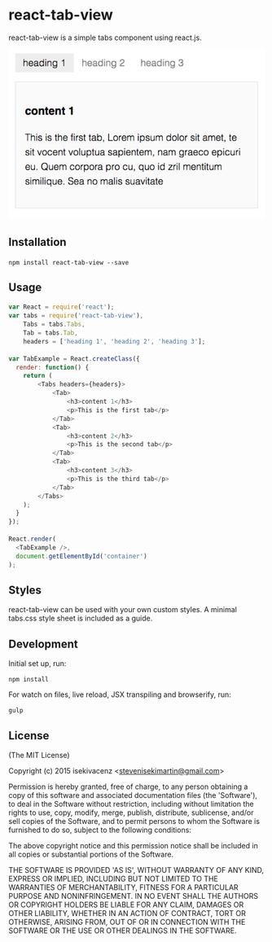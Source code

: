 # react-tab-view

react-tab-view is a simple tabs component using react.js.

![](example/screenshot.png)

## Installation

`npm install react-tab-view --save`

## Usage

```javascript
var React = require('react');
var tabs = require('react-tab-view'),
    Tabs = tabs.Tabs,
    Tab = tabs.Tab,
    headers = ['heading 1', 'heading 2', 'heading 3'];

var TabExample = React.createClass({
  render: function() {
    return (
    	<Tabs headers={headers}>
    		<Tab>
    			<h3>content 1</h3>
    			<p>This is the first tab</p>
    		</Tab>
    		<Tab>
    			<h3>content 2</h3>
    			<p>This is the second tab</p>
    		</Tab>
    		<Tab>
    			<h3>content 3</h3>
    			<p>This is the third tab</p>
    		</Tab>
    	</Tabs>
    );
  }
});

React.render(
  <TabExample />,
  document.getElementById('container')
);

```

## Styles

react-tab-view can be used with your own custom styles. A minimal tabs.css style sheet is included as a guide.

## Development

Initial set up, run:
    
    npm install

For watch on files, live reload, JSX transpiling and browserify, run:

    gulp

## License

(The MIT License)

Copyright (c) 2015 isekivacenz &lt;stevenisekimartin@gmail.com&gt;

Permission is hereby granted, free of charge, to any person obtaining
a copy of this software and associated documentation files (the
'Software'), to deal in the Software without restriction, including
without limitation the rights to use, copy, modify, merge, publish,
distribute, sublicense, and/or sell copies of the Software, and to
permit persons to whom the Software is furnished to do so, subject to
the following conditions:

The above copyright notice and this permission notice shall be
included in all copies or substantial portions of the Software.

THE SOFTWARE IS PROVIDED 'AS IS', WITHOUT WARRANTY OF ANY KIND,
EXPRESS OR IMPLIED, INCLUDING BUT NOT LIMITED TO THE WARRANTIES OF
MERCHANTABILITY, FITNESS FOR A PARTICULAR PURPOSE AND NONINFRINGEMENT.
IN NO EVENT SHALL THE AUTHORS OR COPYRIGHT HOLDERS BE LIABLE FOR ANY
CLAIM, DAMAGES OR OTHER LIABILITY, WHETHER IN AN ACTION OF CONTRACT,
TORT OR OTHERWISE, ARISING FROM, OUT OF OR IN CONNECTION WITH THE
SOFTWARE OR THE USE OR OTHER DEALINGS IN THE SOFTWARE.
